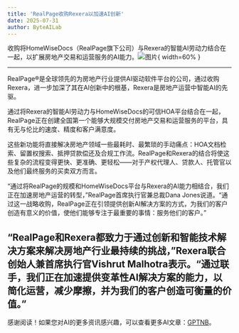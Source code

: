 ```yaml
---
title: 'RealPage收购Rexera以加速AI创新'
date: 2025-07-31
author: ByteAILab
---
```


收购将HomeWiseDocs（RealPage旗下公司）与Rexera的智能AI劳动力结合在一起，以扩展房地产交易和运营服务的AI能力。![图片](https://ai-techpark.com/wp-content/uploads/RealPage.jpg){ width=60% }

---
RealPage®是全球领先的为房地产行业提供AI驱动软件平台的公司，通过收购Rexera，进一步加深了其在AI创新中的根基，Rexera是房地产运营中智能AI的先驱。

通过将Rexera的智能AI劳动力与HomeWiseDocs的可信HOA平台结合在一起，RealPage正在创建全国第一个能够大规模交付房地产交易和运营服务的平台，具有无与伦比的速度、精度和客户满意度。

这些新功能将直接解决房地产领域一些最耗时、最繁琐的手动痛点：HOA文档检索、留置权搜索、抵押贷款偿还及合规工作流。RealPage和Rexera的结合将使这些复杂的流程变得更快、更准确、更轻松——对于产权代理人、贷款人、托管官以及他们最终服务的买卖双方而言。

“通过将RealPage的规模和HomeWiseDocs平台与Rexera的AI能力相结合，我们正在加速房地产运营的转型，”RealPage首席执行官兼总裁Dana Jones说道。“通过这一战略收购，RealPage正在引领提供创新AI解决方案的方式，为我们的客户创造有意义的价值，使他们能够专注于最重要的事情：服务他们的客户。”

“RealPage和Rexera都致力于通过创新和智能技术解决方案来解决房地产行业最持续的挑战，”Rexera联合创始人兼首席执行官Vishrut Malhotra表示。“通过联手，我们正在加速提供变革性AI解决方案的能力，以简化运营，减少摩擦，并为我们的客户创造可衡量的价值。”
---
感谢阅读！如果您对AI的更多资讯感兴趣，可以查看更多AI文章：[GPTNB](https://gptnb.com)。